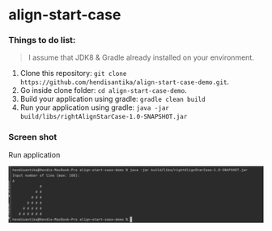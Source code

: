 # align-start-case

### Things to do list:

> I assume that JDK8 & Gradle already installed on your environment.

1. Clone this repository: `git clone https://github.com/hendisantika/align-start-case-demo.git`.
2. Go inside clone folder: `cd align-start-case-demo`.
3. Build your application using gradle: `gradle clean build`
3. Run your application using gradle: `java -jar build/libs/rightAlignStarCase-1.0-SNAPSHOT.jar`

### Screen shot

Run application

![Run application](img/star.png "Run application")

